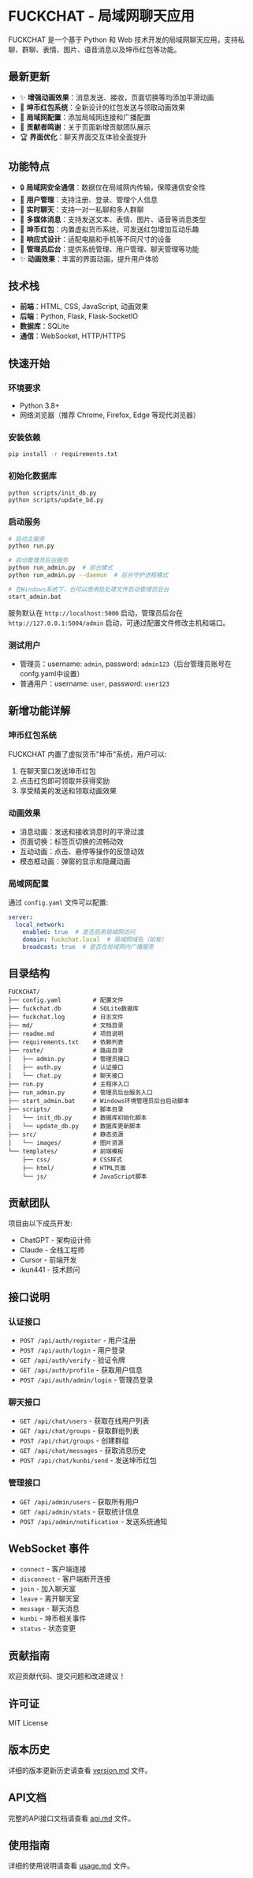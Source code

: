 # FUCKCHAT - 局域网聊天应用

FUCKCHAT 是一个基于 Python 和 Web 技术开发的局域网聊天应用，支持私聊、群聊、表情、图片、语音消息以及坤币红包等功能。

## 最新更新

- ✨ **增强动画效果**：消息发送、接收，页面切换等均添加平滑动画
- 🧧 **坤币红包系统**：全新设计的红包发送与领取动画效果
- 🔌 **局域网配置**：添加局域网连接和广播配置
- 🙏 **贡献者鸣谢**：关于页面新增贡献团队展示
- 🏆 **界面优化**：聊天界面交互体验全面提升

## 功能特点

- 🔒 **局域网安全通信**：数据仅在局域网内传输，保障通信安全性
- 👤 **用户管理**：支持注册、登录、管理个人信息
- 💬 **实时聊天**：支持一对一私聊和多人群聊
- 🌈 **多媒体消息**：支持发送文本、表情、图片、语音等消息类型
- 🧧 **坤币红包**：内置虚拟货币系统，可发送红包增加互动乐趣
- 📱 **响应式设计**：适配电脑和手机等不同尺寸的设备
- 👮 **管理员后台**：提供系统管理、用户管理、聊天管理等功能
- ✨ **动画效果**：丰富的界面动画，提升用户体验

## 技术栈

- **前端**：HTML, CSS, JavaScript, 动画效果
- **后端**：Python, Flask, Flask-SocketIO
- **数据库**：SQLite
- **通信**：WebSocket, HTTP/HTTPS

## 快速开始

### 环境要求

- Python 3.8+
- 网络浏览器（推荐 Chrome, Firefox, Edge 等现代浏览器）

### 安装依赖

```bash
pip install -r requirements.txt
```

### 初始化数据库

```bash
python scripts/init_db.py
python scripts/update_bd.py
```

### 启动服务

```bash
# 启动主服务
python run.py

# 启动管理员后台服务
python run_admin.py  # 前台模式
python run_admin.py --daemon  # 后台守护进程模式

# 在Windows系统下，也可以使用批处理文件启动管理员后台
start_admin.bat
```

服务默认在 `http://localhost:5000` 启动，管理员后台在 `http://127.0.0.1:5004/admin` 启动，可通过配置文件修改主机和端口。

### 测试用户

- 管理员：username: `admin`, password: `admin123`（后台管理员账号在confg.yaml中设置）
- 普通用户：username: `user`, password: `user123`

## 新增功能详解

### 坤币红包系统

FUCKCHAT 内置了虚拟货币"坤币"系统，用户可以:

1. 在聊天窗口发送坤币红包
2. 点击红包即可领取并获得奖励
3. 享受精美的发送和领取动画效果

### 动画效果

- 消息动画：发送和接收消息时的平滑过渡
- 页面切换：标签页切换的流畅动效
- 互动动画：点击、悬停等操作的反馈动效
- 模态框动画：弹窗的显示和隐藏动画

### 局域网配置

通过 `config.yaml` 文件可以配置:

```yaml
server:
  local_network:
    enabled: true  # 是否启用局域网访问
    domain: fuckchat.local  # 局域网域名（如有）
    broadcast: true  # 是否在局域网内广播服务
```

## 目录结构

```
FUCKCHAT/
├── config.yaml         # 配置文件
├── fuckchat.db         # SQLite数据库
├── fuckchat.log        # 日志文件
├── md/                 # 文档目录
├── readme.md           # 项目说明
├── requirements.txt    # 依赖列表
├── route/              # 路由目录
│   ├── admin.py        # 管理员接口
│   ├── auth.py         # 认证接口
│   └── chat.py         # 聊天接口
├── run.py              # 主程序入口
├── run_admin.py        # 管理员后台服务入口
├── start_admin.bat     # Windows环境管理员后台启动脚本
├── scripts/            # 脚本目录
│   └── init_db.py      # 数据库初始化脚本
│   └── update_db.py    # 数据库更新脚本
├── src/                # 静态资源
│   └── images/         # 图片资源
└── templates/          # 前端模板
    ├── css/            # CSS样式
    ├── html/           # HTML页面
    └── js/             # JavaScript脚本
```

## 贡献团队

项目由以下成员开发:

- ChatGPT - 架构设计师
- Claude - 全栈工程师
- Cursor - 前端开发
- ikun441 - 技术顾问

## 接口说明

### 认证接口

- `POST /api/auth/register` - 用户注册
- `POST /api/auth/login` - 用户登录
- `GET /api/auth/verify` - 验证令牌
- `GET /api/auth/profile` - 获取用户信息
- `POST /api/auth/admin/login` - 管理员登录

### 聊天接口

- `GET /api/chat/users` - 获取在线用户列表
- `GET /api/chat/groups` - 获取群组列表
- `POST /api/chat/groups` - 创建群组
- `GET /api/chat/messages` - 获取消息历史
- `POST /api/chat/kunbi/send` - 发送坤币红包

### 管理接口

- `GET /api/admin/users` - 获取所有用户
- `GET /api/admin/stats` - 获取统计信息
- `POST /api/admin/notification` - 发送系统通知

## WebSocket 事件

- `connect` - 客户端连接
- `disconnect` - 客户端断开连接
- `join` - 加入聊天室
- `leave` - 离开聊天室
- `message` - 聊天消息
- `kunbi` - 坤币相关事件
- `status` - 状态变更

## 贡献指南

欢迎贡献代码、提交问题和改进建议！

## 许可证

MIT License

## 版本历史

详细的版本更新历史请查看 [version.md](md/version.md) 文件。

## API文档

完整的API接口文档请查看 [api.md](md/api.md) 文件。

## 使用指南

详细的使用说明请查看 [usage.md](md/usage.md) 文件。
